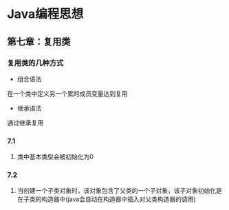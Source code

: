 # Java编程思想

## 第七章：复用类

### 复用类的几种方式


* 组合语法

在一个类中定义另一个累的成员变量达到复用

* 继承语法

通过继承复用

### 7.1
1. 类中基本类型会被初始化为0

### 7.2



1. 当创建一个子类对象时，该对象包含了父类的一个子对象，该子对象初始化是在子类的构造器中(java会自动在构造器中插入对父类构造器的调用)
